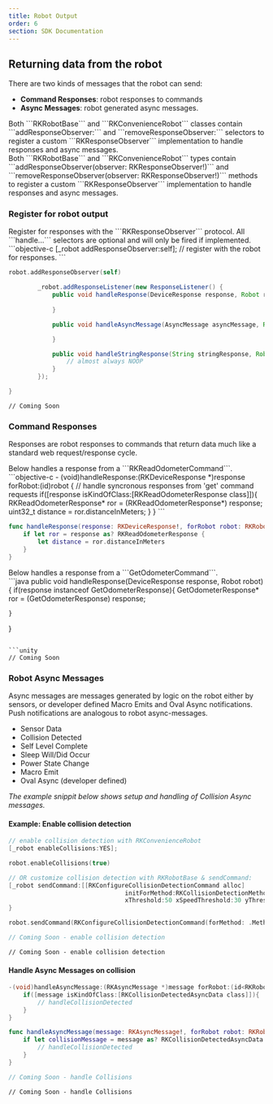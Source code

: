 ```yaml
---
title: Robot Output
order: 6
section: SDK Documentation
---
```

## Returning data from the robot
There are two kinds of messages that the robot can send:
- **Command Responses**: robot responses to commands
- **Async Messages**: robot generated async messages.

<div class="objective-c language-only">
Both ```RKRobotBase``` and ```RKConvenienceRobot``` classes contain ```addResponseObserver:``` and ```removeResponseObserver:``` selectors to register a custom ```RKResponseObserver``` implementation to handle responses and async messages.
</div>

<div class="swift language-only">
Both ```RKRobotBase``` and ```RKConvenienceRobot``` types contain ```addResponseObserver(observer: RKResponseObserver!)``` and ```removeResponseObserver(observer: RKResponseObserver!)``` methods to register a custom ```RKResponseObserver``` implementation to handle responses and async messages.
</div>

### Register for robot output
<div class = "swift objective-c language-only">
Register for responses with the ```RKResponseObserver``` protocol.  
All ```handle...``` selectors are optional and will only be fired if implemented.
</div>
```objective-c
[_robot addResponseObserver:self]; // register with the robot for responses.
```


```swift
robot.addResponseObserver(self)
```

```java
        _robot.addResponseListener(new ResponseListener() {
            public void handleResponse(DeviceResponse response, Robot robot) {
                
            }

            public void handleAsyncMessage(AsyncMessage asyncMessage, Robot robot) {

            }

            public void handleStringResponse(String stringResponse, Robot robot) {
            	// almost always NOOP
            }
        });

}
```

```unity
// Coming Soon
```

### Command Responses
Responses are robot responses to commands that return data much like a standard web request/response cycle.  

<div class="swift sobjective-c language-only">
Below handles a response from a ```RKReadOdometerCommand```.
</div>
```objective-c
- (void)handleResponse:(RKDeviceResponse *)response forRobot:(id<RKRobotBase>)robot {
	// handle syncronous responses from 'get' command requests
	if([response isKindOfClass:[RKReadOdometerResponse class]]){
		RKReadOdometerResponse* ror = (RKReadOdometerResponse*) response;
		uint32_t distance = ror.distanceInMeters;
	}
}
```

```swift
func handleResponse(response: RKDeviceResponse!, forRobot robot: RKRobotBase!) {
    if let ror = response as? RKReadOdometerResponse {
        let distance = ror.distanceInMeters
    }
}

```

<div class="java language-only">
Below handles a response from a ```GetOdometerCommand```.
</div>
```java
public void handleResponse(DeviceResponse response, Robot robot) {
	if(response instanceof GetOdometerResponse){
		GetOdometerResponse* ror = (GetOdometerResponse) response;

	}
}

```

```unity
// Coming Soon

```

### Robot Async Messages
Async messages are messages generated by logic on the robot either by sensors, or developer defined Macro Emits and Oval Async notifications.  Push notifications are analogous to robot async-messages.
- Sensor Data
- Collision Detected
- Self Level Complete
- Sleep Will/Did Occur
- Power State Change
- Macro Emit
- Oval Async (developer defined)

*The example snippit below shows setup and handling of Collision Async messages.*

#### Example: Enable collision detection

```objective-c
// enable collision detection with RKConvenienceRobot
[_robot enableCollisions:YES];
```

```swift
robot.enableCollisions(true)
```

```objective-c
// OR customize collision detection with RKRobotBase & sendCommand:
[_robot sendCommand:[[RKConfigureCollisionDetectionCommand alloc]
								initForMethod:RKCollisionDetectionMethod3
								xThreshold:50 xSpeedThreshold:30 yThreshold:200 ySpeedThreshold:0 postTimeDeadZone:.2]];
}
```

```swift
robot.sendCommand(RKConfigureCollisionDetectionCommand(forMethod: .Method3, xThreshold: 50, xSpeedThreshold: 30, yThreshold: 200, ySpeedThreshold: 0, postTimeDeadZone: 0.2))
```

```java
// Coming Soon - enable collision detection
```

```unity
// Coming Soon - enable collision detection
```

#### Handle Async Messages on collision
```objective-c
-(void)handleAsyncMessage:(RKAsyncMessage *)message forRobot:(id<RKRobotBase>)robot {
	if([message isKindOfClass:[RKCollisionDetectedAsyncData class]]){
		// handleCollisionDetected
	}
}
```

```swift
func handleAsyncMessage(message: RKAsyncMessage!, forRobot robot: RKRobotBase!) {
    if let collisionMessage = message as? RKCollisionDetectedAsyncData {
        // handleCollisionDetected
    }
}
```

```java
// Coming Soon - handle Collisions
```

```unity
// Coming Soon - handle Collisions
```
